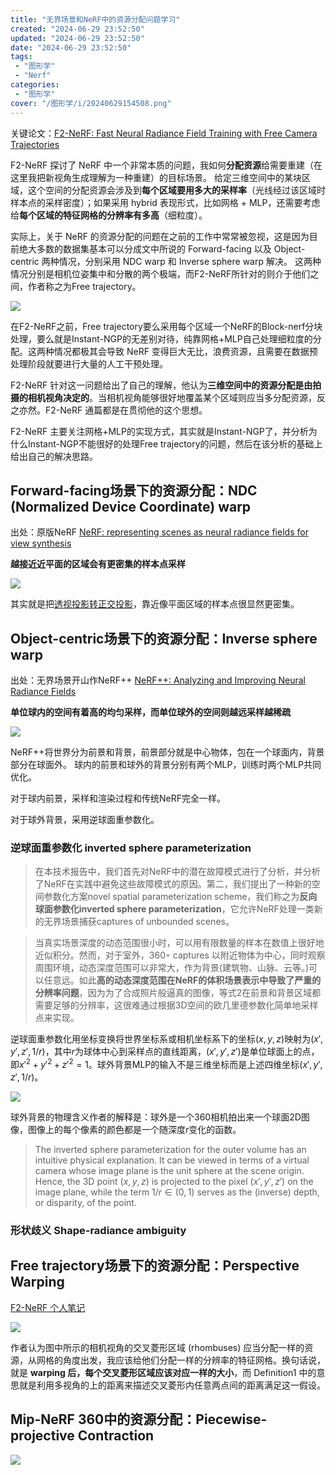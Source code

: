 ```yaml
---
title: "无界场景和NeRF中的资源分配问题学习"
created: "2024-06-29 23:52:50"
updated: "2024-06-29 23:52:50"
date: "2024-06-29 23:52:50"
tags: 
 - "图形学"
 - "Nerf"
categories: 
 - "图形学"
cover: "/图形学/i/20240629154508.png"
---
```


关键论文：[F2-NeRF: Fast Neural Radiance Field Training with Free Camera Trajectories](https://openaccess.thecvf.com/content/CVPR2023/html/Wang_F2-NeRF_Fast_Neural_Radiance_Field_Training_With_Free_Camera_Trajectories_CVPR_2023_paper.html)

F2-NeRF 探讨了 NeRF 中一个非常本质的问题，我如何**分配资源**给需要重建（在这里我把新视角生成理解为一种重建）的目标场景。 给定三维空间中的某块区域，这个空间的分配资源会涉及到**每个区域要用多大的采样率**（光线经过该区域时样本点的采样密度）；如果采用 hybrid 表现形式，比如网格 + MLP，还需要考虑给**每个区域的特征网格的分辨率有多高**（细粒度）。

实际上，关于 NeRF 的资源分配的问题在之前的工作中常常被忽视，这是因为目前绝大多数的数据集基本可以分成文中所说的 Forward-facing 以及 Object-centric 两种情况，分别采用 NDC warp 和 Inverse sphere warp 解决。
这两种情况分别是相机位姿集中和分散的两个极端，而F2-NeRF所针对的则介于他们之间，作者称之为Free trajectory。

![](i/20240629154508.png)

在F2-NeRF之前，Free trajectory要么采用每个区域一个NeRF的Block-nerf分块处理，要么就是Instant-NGP的无差别对待，纯靠网格+MLP自己处理细粒度的分配。这两种情况都极其会导致 NeRF 变得巨大无比，浪费资源，且需要在数据预处理阶段就要进行大量的人工干预处理。

F2-NeRF 针对这一问题给出了自己的理解，他认为**三维空间中的资源分配是由拍摄的相机视角决定的**。当相机视角能够很好地覆盖某个区域则应当多分配资源，反之亦然。F2-NeRF 通篇都是在贯彻他的这个思想。

F2-NeRF 主要关注网格+MLP的实现方式，其实就是Instant-NGP了，并分析为什么Instant-NGP不能很好的处理Free trajectory的问题，然后在该分析的基础上给出自己的解决思路。

## Forward-facing场景下的资源分配：NDC (Normalized Device Coordinate) warp

出处：原版NeRF [NeRF: representing scenes as neural radiance fields for view synthesis](https://dl.acm.org/doi/10.1145/3503250)

**越接近近平面的区域会有更密集的样本点采样**

![](i/perspective_essence.05266934.png)

其实就是把[透视投影转正交投影](./投影和光栅化.md)，靠近像平面区域的样本点很显然更密集。

## Object-centric场景下的资源分配：Inverse sphere warp

出处：无界场景开山作NeRF++ [NeRF++: Analyzing and Improving Neural Radiance Fields](http://arxiv.org/abs/2010.07492)

**单位球内的空间有着高的均匀采样，而单位球外的空间则越远采样越稀疏**

![](i/20240629160107.png)

NeRF++将世界分为前景和背景，前景部分就是中心物体，包在一个球面内，背景部分在球面外。
球内的前景和球外的背景分别有两个MLP，训练时两个MLP共同优化。

对于球内前景，采样和渲染过程和传统NeRF完全一样。

对于球外背景，采用逆球面重参数化。

### 逆球面重参数化 inverted sphere parameterization

>在本技术报告中，我们首先对NeRF中的潜在故障模式进行了分析，并分析了NeRF在实践中避免这些故障模式的原因。第二，我们提出了一种新的空间参数化方案novel spatial parameterization scheme，我们称之为**反向球面参数化inverted sphere parameterization**，它允许NeRF处理一类新的无界场景捕获captures of unbounded scenes。

>当真实场景深度的动态范围很小时，可以用有限数量的样本在数值上很好地近似积分。然而，对于室外，360◦ captures 以附近物体为中心，同时观察周围环境，动态深度范围可以非常大，作为背景(建筑物、山脉、云等。)可以任意远。如此**高的动态深度范围在NeRF的体积场景表示中导致了严重的分辨率问题**，因为为了合成照片般逼真的图像，等式2在前景和背景区域都需要足够的分辨率，这很难通过根据3D空间的欧几里德参数化简单地采样点来实现。

逆球面重参数化用坐标变换将世界坐标系或相机坐标系下的坐标$(x, y, z)$映射为$(x', y', z', 1/r)$，其中$r$为球体中心到采样点的直线距离，$(x', y', z')$是单位球面上的点，即$x'^2+y'^2+z'^2=1$。球外背景MLP的输入不是三维坐标而是上述四维坐标$(x', y', z', 1/r)$。

![](i/20240629161108.png)

球外背景的物理含义作者的解释是：球外是一个360相机拍出来一个球面2D图像，图像上的每个像素的颜色都是一个随深度$r$变化的函数。

>The inverted sphere parameterization for the outer volume has an intuitive physical explanation. It can be viewed in terms of a virtual camera whose image plane is the unit sphere at the scene origin.
>Hence, the 3D point $(x, y, z)$ is projected to the pixel $(x', y', z')$ on the image plane, while the term $1/r\in(0,1)$ serves as the (inverse) depth, or disparity, of the point.

### 形状歧义 Shape-radiance ambiguity

## Free trajectory场景下的资源分配：Perspective Warping

[F2-NeRF 个人笔记](https://zhuanlan.zhihu.com/p/618362291)

![](i/20240629164201.png)

作者认为图中所示的相机视角的交叉菱形区域 (rhombuses) 应当分配一样的资源，从网格的角度出发，我应该给他们分配一样的分辨率的特征网格。换句话说，就是 **warping 后，每个交叉菱形区域应该对应一样的大小**，而 Definition1 中的意思就是利用多视角的上的距离来描述交叉菱形内任意两点间的距离满足这一假设。

## Mip-NeRF 360中的资源分配：Piecewise-projective Contraction

![](i/20240629163752.png)
